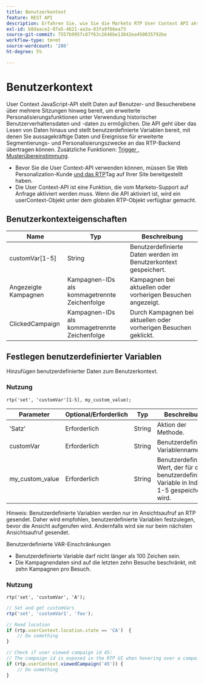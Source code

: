 ```yaml
---
title: Benutzerkontext
feature: REST API
description: Erfahren Sie, wie Sie die Marketo RTP User Context API aktivieren und verwenden, um benutzerdefinierte Variablen festzulegen, Benutzerdaten über Besuche hinweg zu lesen und angesehene und angeklickte Kampagnen zu verfolgen.
exl-id: b8daace2-07a5-4621-aa3a-03fa9f66ea73
source-git-commit: 7557b9957c87f63c2646be13842ea450035792be
workflow-type: tm+mt
source-wordcount: '286'
ht-degree: 5%

---
```


# Benutzerkontext

User Context JavaScript-API stellt Daten auf Benutzer- und Besucherebene über mehrere Sitzungen hinweg bereit, um erweiterte Personalisierungsfunktionen unter Verwendung historischer Benutzerverhaltensdaten und -daten zu ermöglichen. Die API geht über das Lesen von Daten hinaus und stellt benutzerdefinierte Variablen bereit, mit denen Sie aussagekräftige Daten und Ereignisse für erweiterte Segmentierungs- und Personalisierungszwecke an das RTP-Backend übertragen können. Zusätzliche Funktionen: [Trigger ](../javascript-api/triggers.md), [Musterübereinstimmung](../javascript-api/pattern-match.md).

- Bevor Sie die User Context-API verwenden können, müssen Sie Web Personalization-Kunde [ und das RTP](https://experienceleague.adobe.com/en/docs/marketo/using/product-docs/web-personalization/rtp-tag-implementation/deploy-the-rtp-javascript)Tag auf Ihrer Site bereitgestellt haben.
- Die User Context-API ist eine Funktion, die vom Marketo-Support auf Anfrage aktiviert werden muss. Wenn die API aktiviert ist, wird ein userContext-Objekt unter dem globalen RTP-Objekt verfügbar gemacht.

## Benutzerkontexteigenschaften

| Name | Typ | Beschreibung |
|------------------|-------------|------|
| customVar[1-5] | String | Benutzerdefinierte Daten werden im Benutzerkontext gespeichert. |
| Angezeigte Kampagnen | Kampagnen-IDs als kommagetrennte Zeichenfolge | Kampagnen bei aktuellen oder vorherigen Besuchen angezeigt. |
| ClickedCampaign | Kampagnen-IDs als kommagetrennte Zeichenfolge | Durch Kampagnen bei aktuellen oder vorherigen Besuchen geklickt. |

## Festlegen benutzerdefinierter Variablen

Hinzufügen benutzerdefinierter Daten zum Benutzerkontext.

### Nutzung

`rtp('set', 'customVar'[1-5], my_custom_value);`

| Parameter | Optional/Erforderlich | Typ | Beschreibung |
|-----------------|-------------------|--------|-----------------|
| &#39;Satz&#39; | Erforderlich | String | Aktion der Methode. |
| customVar | Erforderlich | String | Benutzerdefinierter Variablenname |
| my_custom_value | Erforderlich | String | Benutzerdefinierter Wert, der für die benutzerdefinierte Variable in Index 1-5 gespeichert wird. |

Hinweis: Benutzerdefinierte Variablen werden nur im Ansichtsaufruf an RTP gesendet. Daher wird empfohlen, benutzerdefinierte Variablen festzulegen, bevor die Ansicht aufgerufen wird. Andernfalls wird sie nur beim nächsten Ansichtsaufruf gesendet.

Benutzerdefinierte VAR-Einschränkungen

- Benutzerdefinierte Variable darf nicht länger als 100 Zeichen sein.
- Die Kampagnendaten sind auf die letzten zehn Besuche beschränkt, mit zehn Kampagnen pro Besuch.

### Nutzung

`rtp('set', 'customVar', 'A');`

```javascript
// Set and get customVars
rtp('set', 'customVar1', 'foo');

// Read location
if (rtp.userContext.location.state == 'CA')  {
    // Do something
}

// Check if user viewed campaign id 45:
// The campaign id is exposed in the RTP UI when hovering over a campaign name.
if (rtp.userContext.viewedCampaign('45')) {
    // Do something
}
```

